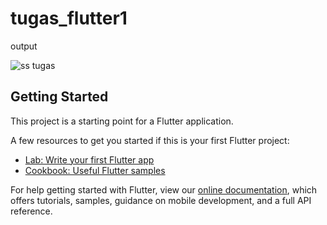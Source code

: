 # tugas_flutter1
output

![ss tugas](https://user-images.githubusercontent.com/70737655/107778577-d3af9480-6d76-11eb-82f4-0ea3c795bb09.jpg)


## Getting Started

This project is a starting point for a Flutter application.

A few resources to get you started if this is your first Flutter project:

- [Lab: Write your first Flutter app](https://flutter.dev/docs/get-started/codelab)
- [Cookbook: Useful Flutter samples](https://flutter.dev/docs/cookbook)

For help getting started with Flutter, view our
[online documentation](https://flutter.dev/docs), which offers tutorials,
samples, guidance on mobile development, and a full API reference.
